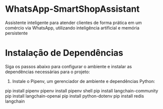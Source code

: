 # WhatsApp-SmartShopAssistant
Assistente inteligente para atender clientes de forma prática em um comércio via WhatsApp, utilizando inteligência artificial e memória persistente

# Instalação de Dependências

Siga os passos abaixo para configurar o ambiente e instalar as dependências necessárias para o projeto:

1. Instale o Pipenv, um gerenciador de ambiente e dependências Python:

pip install pipenv
pipenv install
pipenv shell
pip install langchain-community
pip install langchain-openai
pip install python-dotenv
pip install redis langchain
